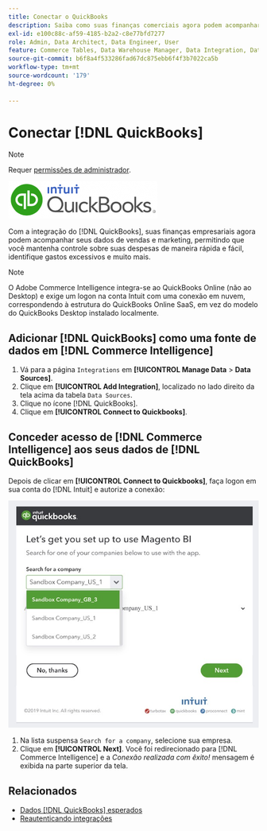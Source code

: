 ```yaml
---
title: Conectar o QuickBooks
description: Saiba como suas finanças comerciais agora podem acompanhar seus dados de vendas e marketing, permitindo que você mantenha controle sobre suas despesas de maneira rápida e fácil, identifique gastos excessivos e muito mais.
exl-id: e100c88c-af59-4185-b2a2-c8e77bfd7277
role: Admin, Data Architect, Data Engineer, User
feature: Commerce Tables, Data Warehouse Manager, Data Integration, Data Import/Export
source-git-commit: b6f8a4f533286fad67dc875ebb6f4f3b7022ca5b
workflow-type: tm+mt
source-wordcount: '179'
ht-degree: 0%

---
```


# Conectar [!DNL QuickBooks]

>[!NOTE]
>
>Requer [permissões de administrador](../../../administrator/user-management/user-management.md).

![Logotipo do QuickBooks](../../../assets/Quickbooks.png)

Com a integração do [!DNL QuickBooks], suas finanças empresariais agora podem acompanhar seus dados de vendas e marketing, permitindo que você mantenha controle sobre suas despesas de maneira rápida e fácil, identifique gastos excessivos e muito mais.

>[!NOTE]
>
>O Adobe Commerce Intelligence integra-se ao QuickBooks Online (não ao Desktop) e exige um logon na conta Intuit com uma conexão em nuvem, correspondendo à estrutura do QuickBooks Online SaaS, em vez do modelo do QuickBooks Desktop instalado localmente.

## Adicionar [!DNL QuickBooks] como uma fonte de dados em [!DNL Commerce Intelligence]

1. Vá para a página `Integrations` em **[!UICONTROL Manage Data** > **Data Sources]**.
1. Clique em **[!UICONTROL Add Integration]**, localizado no lado direito da tela acima da tabela `Data Sources`.
1. Clique no ícone [!DNL QuickBooks].
1. Clique em **[!UICONTROL Connect to Quickbooks]**.

## Conceder acesso de [!DNL Commerce Intelligence] aos seus dados de [!DNL QuickBooks]

Depois de clicar em **[!UICONTROL Connect to Quickbooks]**, faça logon em sua conta do [!DNL Intuit] e autorize a conexão:

![Página de integração do QuickBooks App Store](../../../assets/QuickBooks_App_Store_1.jpg)

1. Na lista suspensa `Search for a company`, selecione sua empresa.
1. Clique em **[!UICONTROL Next]**. Você foi redirecionado para [!DNL Commerce Intelligence] e a *Conexão realizada com êxito!* mensagem é exibida na parte superior da tela.

## Relacionados

* [Dados  [!DNL QuickBooks]  esperados](../integrations/quickbooks-data.md)
* [Reautenticando integrações](https://experienceleague.adobe.com/docs/commerce-knowledge-base/kb/how-to/mbi-reauthenticating-integrations.html?lang=pt-BR)
